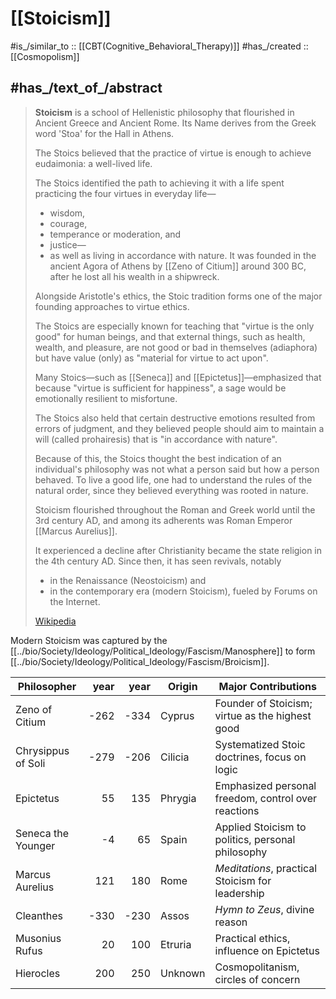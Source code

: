 
# [[Stoicism]] 

#is_/similar_to :: [[CBT(Cognitive_Behavioral_Therapy)]]
#has_/created :: [[Cosmopolism]] 

## #has_/text_of_/abstract 

> **Stoicism** is a school of Hellenistic philosophy 
> that flourished in Ancient Greece and Ancient Rome. 
> Its Name derives from the Greek word 'Stoa' for the Hall in Athens. 
> 
> The Stoics believed that the practice of virtue is enough to achieve eudaimonia: 
> a well-lived life. 
> 
> The Stoics identified the path to achieving it with a life 
> spent practicing the four virtues in everyday life—
> - wisdom, 
> - courage, 
> - temperance or moderation, and 
> - justice—
> - as well as living in accordance with nature. 
> It was founded in the ancient Agora of Athens by [[Zeno of Citium]] around 300 BC,
> after he lost all his wealth in a shipwreck. 
>
> Alongside Aristotle's ethics, 
> the Stoic tradition forms one of the major founding approaches to virtue ethics. 
> 
> The Stoics are especially known for teaching that "virtue is the only good" for human beings, 
> and that external things, such as health, wealth, 
> and pleasure, are not good or bad in themselves (adiaphora) 
> but have value (only) as "material for virtue to act upon". 
> 
> Many Stoics—such as [[Seneca]] and [[Epictetus]]—emphasized that 
> because "virtue is sufficient for happiness", 
> a sage would be emotionally resilient to misfortune. 
> 
> The Stoics also held that certain destructive emotions resulted from errors of judgment, 
> and they believed people should aim to 
> maintain a will (called prohairesis) that is "in accordance with nature". 
> 
> Because of this, the Stoics thought the best indication of an individual's philosophy 
> was not what a person said but how a person behaved. 
> To live a good life, one had to understand the rules of the natural order, 
> since they believed everything was rooted in nature.
>
> Stoicism flourished throughout the Roman and Greek world until the 3rd century AD, 
> and among its adherents was Roman Emperor [[Marcus Aurelius]]. 
> 
> It experienced a decline after Christianity became the state religion in the 4th century AD. 
> Since then, it has seen revivals, notably 
> - in the Renaissance (Neostoicism) and 
> - in the contemporary era (modern Stoicism), fueled by Forums on the Internet.
>
> [Wikipedia](https://en.wikipedia.org/wiki/Stoicism)

Modern Stoicism was captured by the [[../bio/Society/Ideology/Political_Ideology/Fascism/Manosphere]] to form [[../bio/Society/Ideology/Political_Ideology/Fascism/Broicism]]. 

| Philosopher        | year | year | Origin  | Major Contributions                                 |
| ------------------ | ---: | ---: | ------- | --------------------------------------------------- |
| Zeno of Citium     | -262 | -334 | Cyprus  | Founder of Stoicism; virtue as the highest good     |
| Chrysippus of Soli | -279 | -206 | Cilicia | Systematized Stoic doctrines, focus on logic        |
| Epictetus          |   55 |  135 | Phrygia | Emphasized personal freedom, control over reactions |
| Seneca the Younger |   -4 |   65 | Spain   | Applied Stoicism to politics, personal philosophy   |
| Marcus Aurelius    |  121 |  180 | Rome    | _Meditations_, practical Stoicism for leadership    |
| Cleanthes          | -330 | -230 | Assos   | _Hymn to Zeus_, divine reason                       |
| Musonius Rufus     |   20 |  100 | Etruria | Practical ethics, influence on Epictetus            |
| Hierocles          |  200 |  250 | Unknown | Cosmopolitanism, circles of concern                 |


